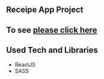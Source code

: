 ## Receipe App Project

## To see [please click here](https://receip-app-with-react.vercel.app/)

## Used Tech and Libraries
- ReactJS
- SASS

